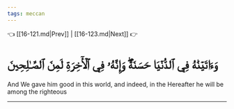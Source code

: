 ```yaml
---
tags: meccan
---
```


👈 [[16-121.md|Prev]] | [[16-123.md|Next]] 👉

# وَءَاتَيۡنَٰهُ فِي ٱلدُّنۡيَا حَسَنَةٗۖ وَإِنَّهُۥ فِي ٱلۡأٓخِرَةِ لَمِنَ ٱلصَّـٰلِحِينَ

And We gave him good in this world, and indeed, in the Hereafter he will be among the righteous

---

